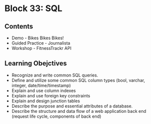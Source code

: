 # Block 33: SQL

## Contents
- Demo - Bikes Bikes Bikes!
- Guided Practice - Journalista
- Workshop - FitnessTrackr API

## Learning Obejctives
- Recognize and write common SQL queries.
- Define and utilize some common SQL column types (bool, varchar, integer, date/time/timestamp)
- Explain and use column indexes
- Explain and use foreign key constraints
- Explain and design junction tables
- Describe the purpose and essential attributes of a database.
- Describe the structure and data flow of a web application back end (request life cycle, components of back end)